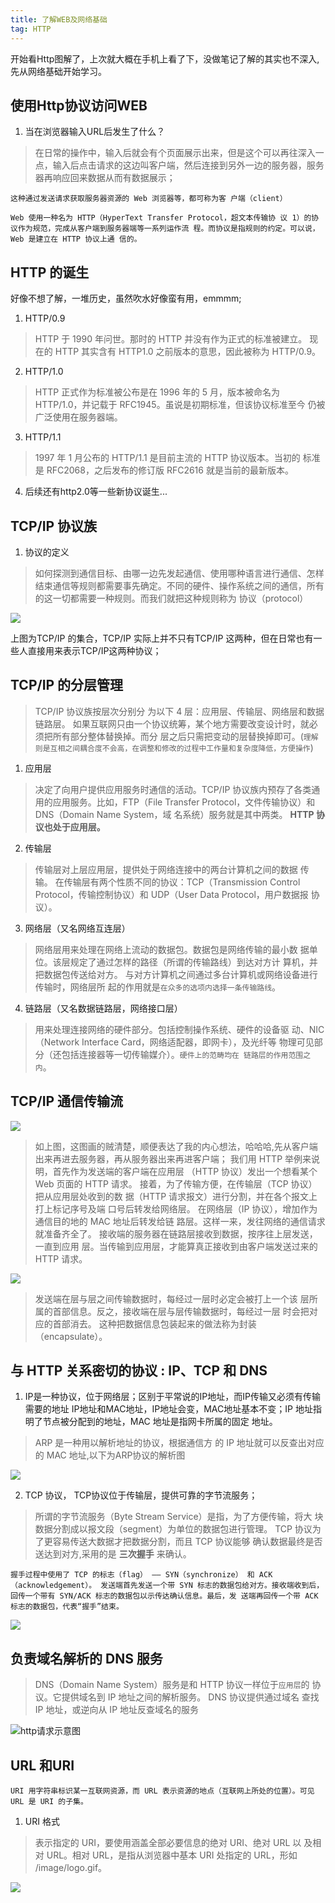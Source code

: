```yaml
---
title: 了解WEB及网络基础
tag: HTTP
---
```

开始看Http图解了，上次就大概在手机上看了下，没做笔记了解的其实也不深入,先从网络基础开始学习。

## 使用Http协议访问WEB

1. 当在浏览器输入URL后发生了什么？

> 在日常的操作中，输入后就会有个页面展示出来，但是这个可以再往深入一点，输入后点击请求的这边叫客户端，然后连接到另外一边的服务器，服务器再响应回来数据从而有数据展示；

`这种通过发送请求获取服务器资源的 Web 浏览器等，都可称为客 户端（client）`

`Web 使用一种名为 HTTP（HyperText Transfer Protocol，超文本传输协 议 1）的协议作为规范，完成从客户端到服务器端等一系列运作流
程。而协议是指规则的约定。可以说，Web 是建立在 HTTP 协议上通 信的。`

## HTTP 的诞生

好像不想了解，一堆历史，虽然吹水好像蛮有用，emmmm;

1. HTTP/0.9

> HTTP 于 1990 年问世。那时的 HTTP 并没有作为正式的标准被建立。 现在的 HTTP 其实含有 HTTP1.0 之前版本的意思，因此被称为 HTTP/0.9。

2. HTTP/1.0

> HTTP 正式作为标准被公布是在 1996 年的 5 月，版本被命名为 HTTP/1.0，并记载于 RFC1945。虽说是初期标准，但该协议标准至今 仍被广泛使用在服务器端。

3. HTTP/1.1

> 1997 年 1 月公布的 HTTP/1.1 是目前主流的 HTTP 协议版本。当初的 标准是 RFC2068，之后发布的修订版 RFC2616 就是当前的最新版本。

4. 后续还有http2.0等一些新协议诞生...

## TCP/IP 协议族

1. 协议的定义

> 如何探测到通信目标、由哪一边先发起通信、使用哪种语言进行通信、怎样结束通信等规则都需要事先确定。不同的硬件、操作系统之间的通信，所有的这一切都需要一种规则。而我们就把这种规则称为 协议（protocol）

![](http://phcp7w60f.bkt.clouddn.com/http1.jpg)

上图为TCP/IP 的集合，TCP/IP 实际上并不只有TCP/IP 这两种，但在日常也有一些人直接用来表示TCP/IP这两种协议；

## TCP/IP 的分层管理

> TCP/IP 协议族按层次分别分 为以下 4 层：应用层、传输层、网络层和数据链路层。
> 如果互联网只由一个协议统筹，某个地方需要改变设计时，就必须把所有部分整体替换掉。而分 层之后只需把变动的层替换掉即可。(`理解则是互相之间耦合度不会高，在调整和修改的过程中工作量和复杂度降低，方便操作`)

1. 应用层

> 决定了向用户提供应用服务时通信的活动。TCP/IP 协议族内预存了各类通用的应用服务。比如，FTP（File Transfer Protocol，文件传输协议）和 DNS（Domain Name System，域 名系统）服务就是其中两类。
**HTTP 协议也处于应用层。**

2. 传输层

> 传输层对上层应用层，提供处于网络连接中的两台计算机之间的数据 传输。
> 在传输层有两个性质不同的协议：TCP（Transmission Control Protocol，传输控制协议）和 UDP（User Data Protocol，用户数据报 协议）。

3. 网络层（又名网络互连层）

> 网络层用来处理在网络上流动的数据包。数据包是网络传输的最小数 据单位。该层规定了通过怎样的路径（所谓的传输路线）到达对方计 算机，并把数据包传送给对方。
> 与对方计算机之间通过多台计算机或网络设备进行传输时，网络层所 起的作用就是`在众多的选项内选择一条传输路线`。

4. 链路层（又名数据链路层，网络接口层）

> 用来处理连接网络的硬件部分。包括控制操作系统、硬件的设备驱 动、NIC（Network Interface Card，网络适配器，即网卡），及光纤等 物理可见部分（还包括连接器等一切传输媒介）。`硬件上的范畴均在 链路层的作用范围之内`。

## TCP/IP 通信传输流

![](http://phcp7w60f.bkt.clouddn.com/http2.jpg)

> 如上图，这图画的贼清楚，顺便表达了我的内心想法，哈哈哈,先从客户端出来再进去服务器，再从服务器出来再进客户端；
> 我们用 HTTP 举例来说明，首先作为发送端的客户端在应用层 （HTTP 协议）发出一个想看某个 Web 页面的 HTTP 请求。
> 接着，为了传输方便，在传输层（TCP 协议）把从应用层处收到的数 据（HTTP 请求报文）进行分割，并在各个报文上打上标记序号及端 口号后转发给网络层。
> 在网络层（IP 协议），增加作为通信目的地的 MAC 地址后转发给链 路层。这样一来，发往网络的通信请求就准备齐全了。
> 接收端的服务器在链路层接收到数据，按序往上层发送，一直到应用 层。当传输到应用层，才能算真正接收到由客户端发送过来的 HTTP 请求。


![](http://phcp7w60f.bkt.clouddn.com/http3.jpg)

> 发送端在层与层之间传输数据时，每经过一层时必定会被打上一个该 层所属的首部信息。反之，接收端在层与层传输数据时，每经过一层 时会把对应的首部消去。
> 这种把数据信息包装起来的做法称为封装（encapsulate）。

## 与 HTTP 关系密切的协议 : IP、TCP 和 DNS

1. IP是一种协议，位于网络层；区别于平常说的IP地址，而IP传输又必须有传输需要的地址 IP地址和MAC地址，IP地址会变，MAC地址基本不变；IP 地址指明了节点被分配到的地址，MAC 地址是指网卡所属的固定 地址。

> ARP 是一种用以解析地址的协议，根据通信方 的 IP 地址就可以反查出对应的 MAC 地址,以下为ARP协议的解析图

![](http://phcp7w60f.bkt.clouddn.com/ARP%E5%8D%8F%E8%AE%AE%E8%A7%A3%E6%9E%90%E5%9B%BE.jpg)

2. TCP 协议， TCP协议位于传输层，提供可靠的字节流服务；

> 所谓的字节流服务（Byte Stream Service）是指，为了方便传输，将大 块数据分割成以报文段（segment）为单位的数据包进行管理。
> TCP 协议为了更容易传送大数据才把数据分割，而且 TCP 协议能够 确认数据最终是否送达到对方,采用的是 **三次握手** 来确认。

`握手过程中使用了 TCP 的标志（flag） —— SYN（synchronize） 和 ACK（acknowledgement）。
发送端首先发送一个带 SYN 标志的数据包给对方。接收端收到后， 回传一个带有 SYN/ACK 标志的数据包以示传达确认信息。最后，发 送端再回传一个带 ACK 标志的数据包，代表“握手”结束。`

![](http://phcp7w60f.bkt.clouddn.com/TCP%E4%B8%89%E6%AC%A1%E6%8F%A1%E6%89%8B.jpg)

## 负责域名解析的 DNS 服务

> DNS（Domain Name System）服务是和 HTTP 协议一样位于`应用层`的 协议。它提供域名到 IP 地址之间的解析服务。
> DNS 协议提供通过域名 查找 IP 地址，或逆向从 IP 地址反查域名的服务

![http请求示意图](http://phcp7w60f.bkt.clouddn.com/http%E8%AF%B7%E6%B1%82%E7%A4%BA%E6%84%8F%E5%9B%BE.jpg)

## URL 和URI

`URI 用字符串标识某一互联网资源，而 URL 表示资源的地点（互联网上所处的位置）。可见 URL 是 URI 的子集。`

1. URI 格式

> 表示指定的 URI，要使用涵盖全部必要信息的绝对 URI、绝对 URL 以 及相对 URL。相对 URL，是指从浏览器中基本 URI 处指定的 URL，形如 /image/logo.gif。

![](http://phcp7w60f.bkt.clouddn.com/URI%E7%BB%9D%E5%AF%B9%E6%A0%BC%E5%BC%8F.jpg)
